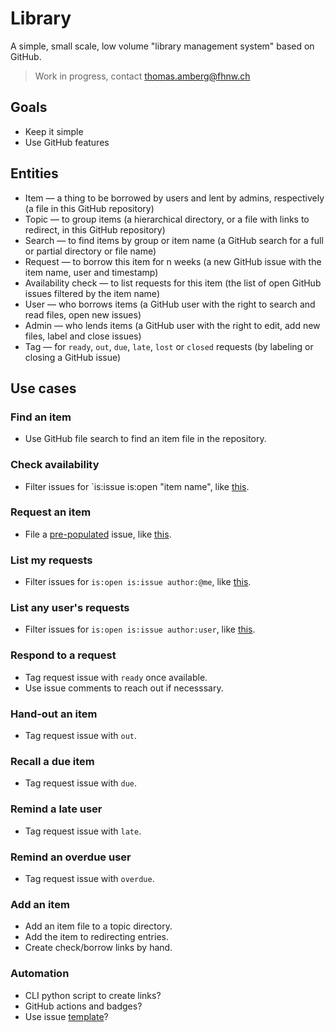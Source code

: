 # Library
A simple, small scale, low volume "library management system" based on GitHub.

> Work in progress, contact thomas.amberg@fhnw.ch

## Goals
- Keep it simple
- Use GitHub features

## Entities
- Item — a thing to be borrowed by users and lent by admins, respectively (a file in this GitHub repository)
- Topic — to group items (a hierarchical directory, or a file with links to redirect, in this GitHub repository)
- Search — to find items by group or item name (a GitHub search for a full or partial directory or file name)
- Request — to borrow this item for n weeks (a new GitHub issue with the item name, user and timestamp)
- Availability check — to list requests for this item (the list of open GitHub issues filtered by the item name)
- User — who borrows items (a GitHub user with the right to search and read files, open new issues)
- Admin — who lends items (a GitHub user with the right to edit, add new files, label and close issues)
- Tag — for `ready`, `out`, `due`, `late`, `lost` or `closed` requests (by labeling or closing a GitHub issue)

## Use cases
### Find an item
- Use GitHub file search to find an item file in the repository.

### Check availability
- Filter issues for `is:issue is:open "item name", like [this](TODO).

### Request an item
- File a [pre-populated](https://stackoverflow.com/questions/34146618/pre-populate-the-github-new-issue-form-using-the-querystring) issue, like [this](TODO).

### List my requests
- Filter issues for `is:open is:issue author:@me`, like [this](TODO).

### List any user's requests
- Filter issues for `is:open is:issue author:user`, like [this](TODO).

### Respond to a request
- Tag request issue with `ready` once available.
- Use issue comments to reach out if necesssary.

### Hand-out an item
- Tag request issue with `out`.

### Recall a due item
- Tag request issue with `due`.

### Remind a late user
- Tag request issue with `late`.

### Remind an overdue user
- Tag request issue with `overdue`.

### Add an item
- Add an item file to a topic directory.
- Add the item to redirecting entries.
- Create check/borrow links by hand.

### Automation
- CLI python script to create links?
- GitHub actions and badges?
- Use issue [template](https://docs.github.com/en/communities/using-templates-to-encourage-useful-issues-and-pull-requests/configuring-issue-templates-for-your-repository)?
